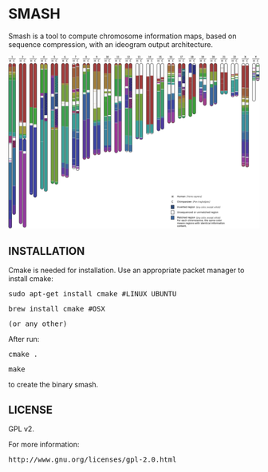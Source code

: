 # SMASH #
Smash is a tool to compute chromosome information maps, based on sequence compression, with an ideogram output architecture. 

![ScreenShot](/HC.png)

## INSTALLATION ##
Cmake is needed for installation. Use an appropriate packet manager to install cmake:
<pre>sudo apt-get install cmake #LINUX UBUNTU</pre>
<pre>brew install cmake #OSX</pre>
<pre>(or any other)</pre>

After run:
<pre>cmake .</pre>
<pre>make</pre>
to create the binary smash.

## LICENSE ##

GPL v2. 

For more information:
<pre>http://www.gnu.org/licenses/gpl-2.0.html</pre>


